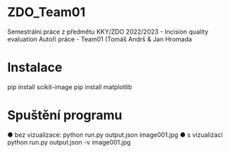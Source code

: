 # ZDO_Team01
Semestrální práce z předmětu KKY/ZDO 2022/2023 - Incision quality evaluation
Autoři práce - Team01 (Tomáš Andrš & Jan Hromada
# Instalace
pip install scikit-image
pip install matplotlib
# Spuštění programu
● bez vizualizace:
python run.py output.json image001.jpg
● s vizualizací
python run.py output.json -v image001.jpg
